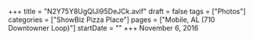 +++
title = "N2Y75Y8UgQlJi95DeJCk.avif"
draft = false
tags = ["Photos"]
categories = ["ShowBiz Pizza Place"]
pages = ["Mobile, AL (710 Downtowner Loop)"]
startDate = ""
+++
November 6, 2016
